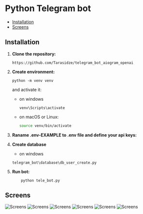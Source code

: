 # Python Telegram bot


- [Installation](#Installation)
- [Screens](#Screens)


## Installation

1. **Clone the repository:**

   ```
   https://github.com/Tarasidze/telegram_bot_aiogram_openai
   ```
2. **Create environment:**
   ```
   python -m venv venv
   ```
      and activate it:
   - on windows
        ```shell
        venv\Scripts\activate 
        ```
   - on macOS or Linux:
        ```bash
        source venv/bin/activate 
        ```
3. **Raname  .env-EXAMPLE to .env file and define your api keys:**

4. **Create database**
   - on windows
    ```shell
    telegram_bot\database\db_user_create.py
    ```

5. **Run bot:**
    ```shell
        python tele_bot.py 
   ```

## Screens

![Screens](screens/telebot_1.jpg)
![Screens](screens/telebot_2.jpg)
![Screens](screens/telebot_2_1.jpg)
![Screens](screens/telebot_2_2.jpg)
![Screens](screens/telebot_4.jpg)
![Screens](screens/telebot_5.jpg)